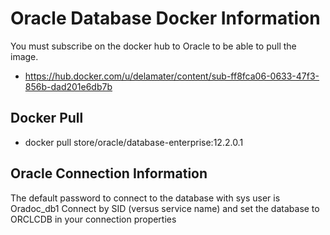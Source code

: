 # Oracle Database Docker Information
You must subscribe on the docker hub to Oracle to be able to pull the image. 
- https://hub.docker.com/u/delamater/content/sub-ff8fca06-0633-47f3-856b-dad201e6db7b

## Docker Pull 
- docker pull store/oracle/database-enterprise:12.2.0.1

## Oracle Connection Information
The default password to connect to the database with sys user is Oradoc_db1
Connect by SID (versus service name) and set the database to ORCLCDB in your connection properties
